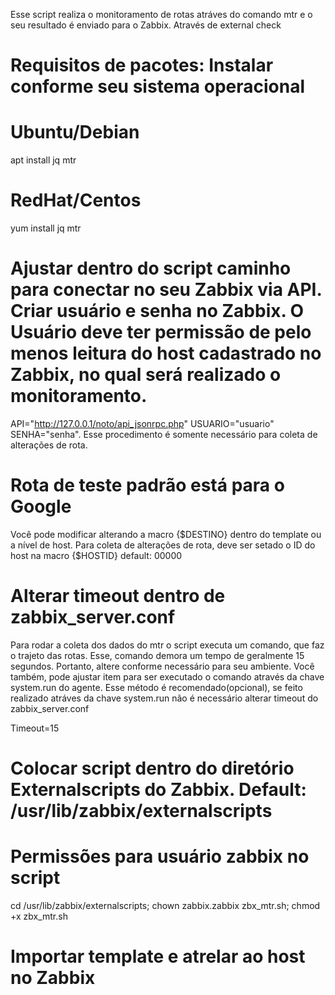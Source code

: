 Esse script realiza o monitoramento de rotas atráves do comando mtr e o seu resultado é enviado para o Zabbix. Através de external check


# Requisitos de pacotes: Instalar conforme seu sistema operacional

# Ubuntu/Debian
apt install jq mtr

# RedHat/Centos
yum install jq mtr

# Ajustar dentro do script caminho para conectar no seu Zabbix via API. Criar usuário e senha no Zabbix. O Usuário deve ter permissão de pelo menos leitura do host cadastrado no Zabbix, no qual será realizado o monitoramento.
API="http://127.0.0.1/noto/api_jsonrpc.php"
USUARIO="usuario"
SENHA="senha".
Esse procedimento é somente necessário para coleta de alterações de rota.

# Rota de teste padrão está para o Google
Você pode modificar alterando a macro {$DESTINO} dentro do template ou a nível de host.
Para coleta de alterações de rota, deve ser setado o ID do host na macro {$HOSTID} default: 00000

# Alterar timeout dentro de zabbix_server.conf
Para rodar a coleta dos dados do mtr o script executa um comando, que faz o trajeto das rotas. Esse, comando demora um tempo de geralmente 15 segundos. Portanto,
altere conforme necessário para seu ambiente. Você também, pode ajustar item para ser executado o comando através da chave system.run do agente. Esse método é 
recomendado(opcional), se feito realizado atráves da chave system.run não é necessário alterar timeout do zabbix_server.conf

Timeout=15

# Colocar script dentro do diretório Externalscripts do Zabbix. Default: /usr/lib/zabbix/externalscripts
# Permissões para usuário zabbix no script
cd /usr/lib/zabbix/externalscripts;
chown zabbix.zabbix zbx_mtr.sh;
chmod +x zbx_mtr.sh

# Importar template e atrelar ao host no Zabbix








